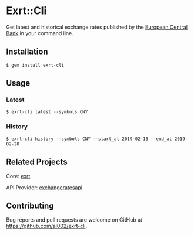 # Exrt::Cli

Get latest and historical exchange rates published by the [European Central Bank](https://www.ecb.europa.eu/stats/policy_and_exchange_rates/euro_reference_exchange_rates/html/index.en.html) in your command line.

## Installation

    $ gem install exrt-cli

## Usage

### Latest

    $ exrt-cli latest --symbols CNY

### History

    $ exrt-cli history --symbols CNY --start_at 2019-02-15 --end_at 2019-02-28

## Related Projects

Core: [exrt](https://github.com/al002/exrt)

API Provider: [exchangeratesapi](https://github.com/exchangeratesapi/exchangeratesapi) 

## Contributing

Bug reports and pull requests are welcome on GitHub at https://github.com/al002/exrt-cli.
